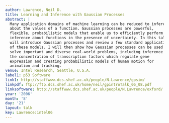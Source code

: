 ```yaml
---
author: Lawrence, Neil D.
title: Learning and Inference with Gaussian Processes
abstract: |
  Many application domains of machine learning can be reduced to inference
  about the values of a function. Gaussian processes are powerful,
  flexible, probabilistic models that enable us to efficiently perform
  inference about functions in the presence of uncertainty. In this talk I
  will introduce Gaussian processes and review a few standard applications
  of these models. I will then show how Gaussian processes can be used to
  solve important and diverse real-world problems, including inference of
  the concentration of transcription factors which regulate gene
  expression and creating probabilistic models of human motion for
  animation and tracking.
venue: Intel Research, Seattle, U.S.A.
label1: p53 Software
link1: http://staffwww.dcs.shef.ac.uk/people/N.Lawrence/gpsim/
linkpdf: ftp://ftp.dcs.shef.ac.uk/home/neil/gpintroTalk_06_08.pdf
linksoftware: http://staffwww.dcs.shef.ac.uk/people/N.Lawrence/oxford/
year: '2006'
month: '8'
day: '21'
layout: talk
key: Lawrence:intel06
---
```

